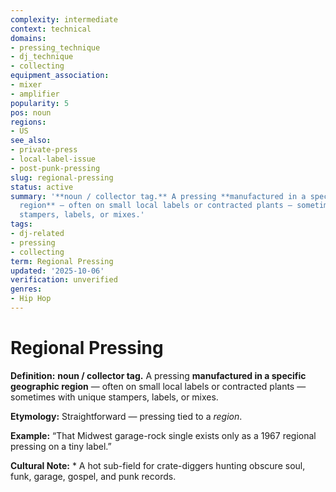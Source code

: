 ```yaml
---
complexity: intermediate
context: technical
domains:
- pressing_technique
- dj_technique
- collecting
equipment_association:
- mixer
- amplifier
popularity: 5
pos: noun
regions:
- US
see_also:
- private-press
- local-label-issue
- post-punk-pressing
slug: regional-pressing
status: active
summary: '**noun / collector tag.** A pressing **manufactured in a specific geographic
  region** — often on small local labels or contracted plants — sometimes with unique
  stampers, labels, or mixes.'
tags:
- dj-related
- pressing
- collecting
term: Regional Pressing
updated: '2025-10-06'
verification: unverified
genres:
- Hip Hop
---
```


# Regional Pressing

**Definition:** **noun / collector tag.** A pressing **manufactured in a specific geographic region** — often on small local labels or contracted plants — sometimes with unique stampers, labels, or mixes.

**Etymology:** Straightforward — pressing tied to a *region*.

**Example:** “That Midwest garage-rock single exists only as a 1967 regional pressing on a tiny label.”

**Cultural Note:** * A hot sub-field for crate-diggers hunting obscure soul, funk, garage, gospel, and punk records.


